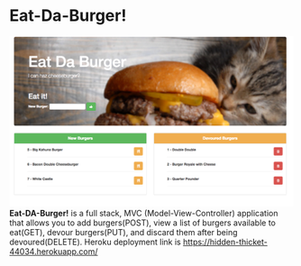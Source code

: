 # Eat-Da-Burger!
![run image](https://github.com/Gunnem/burger/blob/master/public/assets/img/Screenshot.png)
**Eat-DA-Burger!** is a full stack, MVC (Model-View-Controller) application that allows you to add burgers(POST), view a list of burgers available to eat(GET), devour burgers(PUT), and discard them after being devoured(DELETE). Heroku deployment link is https://hidden-thicket-44034.herokuapp.com/
